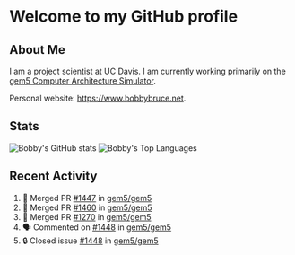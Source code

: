 # Welcome to my GitHub profile

## About Me

I am a project scientist at UC Davis. I am currently working primarily on the [gem5 Computer Architecture Simulator](https://github.com/gem5).

Personal website: <https://www.bobbybruce.net>.

## Stats

![Bobby's GitHub stats](https://github-readme-stats.vercel.app/api?username=bobbyrbruce&show_icons=true&theme=responsive&include_all_commits=true&count_private=true&show=reviews&disable_animations=true)
![Bobby's Top Languages ](https://github-readme-stats.vercel.app/api/top-langs/?username=bobbyrbruce&layout=compact&theme=responsive&count_private=true&langs_count=10&disable_animations=true)

## Recent Activity

<!--START_SECTION:activity-->
1. 🎉 Merged PR [#1447](https://github.com/gem5/gem5/pull/1447) in [gem5/gem5](https://github.com/gem5/gem5)
2. 🎉 Merged PR [#1460](https://github.com/gem5/gem5/pull/1460) in [gem5/gem5](https://github.com/gem5/gem5)
3. 🎉 Merged PR [#1270](https://github.com/gem5/gem5/pull/1270) in [gem5/gem5](https://github.com/gem5/gem5)
4. 🗣 Commented on [#1448](https://github.com/gem5/gem5/issues/1448#issuecomment-2288905684) in [gem5/gem5](https://github.com/gem5/gem5)
5. 🔒 Closed issue [#1448](https://github.com/gem5/gem5/issues/1448) in [gem5/gem5](https://github.com/gem5/gem5)
<!--END_SECTION:activity-->
